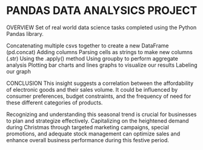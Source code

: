 # PANDAS DATA ANALYSICS PROJECT
OVERVIEW Set of real world data science tasks completed using the Python Pandas library.

Concatenating multiple csvs together to create a new DataFrame (pd.concat) Adding columns Parsing cells as strings to make new columns (.str) Using the .apply() method Using groupby to perform aggregate analysis Plotting bar charts and lines graphs to visualize our results Labeling our graph

CONCLUSION This insight suggests a correlation between the affordability of electronic goods and their sales volume. It could be influenced by consumer preferences, budget constraints, and the frequency of need for these different categories of products.

Recognizing and understanding this seasonal trend is crucial for businesses to plan and strategize effectively. Capitalizing on the heightened demand during Christmas through targeted marketing campaigns, special promotions, and adequate stock management can optimize sales and enhance overall business performance during this festive period.
